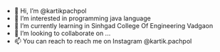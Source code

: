 - 👋 Hi, I’m @kartikpachpol
- 👀 I’m interested in programming java language
- 🌱 I’m currently learning in Sinhgad College Of Engineering Vadgaon
- 💞️ I’m looking to collaborate on ...
- 📫 You can reach to reach me on Instagram @kartik.pachpol

<!---
kartikpachpol/kartikpachpol is a ✨ special ✨ repository because its `README.md` (this file) appears on your GitHub profile.
You can click the Preview link to take a look at your changes.
--->
